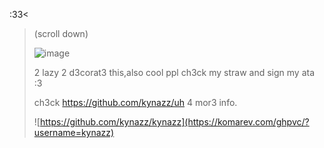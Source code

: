  :33< 
>
>  (scroll down)
>
> ![image](https://github.com/user-attachments/assets/64559f80-3756-4b60-b0cc-8551dd6bdfb3)
>
>
>
>
>
> 2 lazy 2 d3corat3 this,also cool ppl ch3ck my straw and sign my ata :3
>
> ch3ck https://github.com/kynazz/uh 4 mor3 info.
>
>![https://github.com/kynazz/kynazz](https://komarev.com/ghpvc/?username=kynazz)
